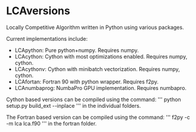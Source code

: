 LCAversions
===========

Locally Competitive Algorithm written in Python using various packages.

Current implementations include:

* LCApython: Pure python+numpy. Requires numpy.
* LCAcython: Cython with most optimizations enabled. Requires numpy, cython.
* LCAcythonv: Cython with minibatch vectorization. Requires numpy, cython.
* LCAfortan: Fortran 90 with python wrapper. Requires f2py.
* LCAnumbaprog: NumbaPro GPU implementation. Requires numbapro.

Cython based versions can be compiled using the command:
'''
python setup.py build_ext --inplace
'''
in the individual folders.

The Fortran based version can be compiled using the command:
'''
f2py -c -m lca lca.f90
'''
in the fortran folder.